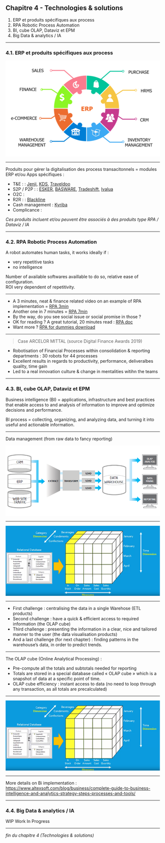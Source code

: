 ## Chapitre 4 - Technologies & solutions

1. ERP et produits spécifiques aux process
2. RPA Robotic Process Automation 
3. BI, cube OLAP, Dataviz et EPM
4. Big Data & analytics / IA  

----

### 4.1. ERP et produits spécifiques aux process    
<img src="images/erp3.png" style="background:none; border:none; box-shadow:none;"/>     

----

Produits pour gérer la digitalisation des process transacitonnels = modules ERP et/ou Apps spécifiques : 
- T&E : : [Jenji](https://jenji.io/en), [KDS](https://www.kds.fr/), [Traveldoo](https://www.traveldoo.com/)
- S2P / P2P : : [ESKER](https://www.esker.co.uk/), [BASWARE](https://www.basware.com/en-gb), [Tradeshift](https://tradeshift.com/), [Ivalua](https://fr.ivalua.com/)
- O2C : 
- R2R : : [Blackline](https://www.blackline.com/)
- Cash management : [Kyriba](https://www.kyriba.fr/)
- Complicance : 

*Ces produits incluent et/ou peuvent être associés à des produits type RPA / Dataviz / IA*

----

### 4.2. RPA Robotic Process Automation

A robot automates human tasks, it works ideally if : 
- very repetitive tasks
- no intelligence

Number of available softwares availlable to do so, relative ease of configuration.     
ROI very dependent of repetitivity.

----

- A 3 minutes, neat & finance related video on an example of RPA implementation = [RPA 3min](https://youtu.be/xW95yb6J1eU)
- Another one in 7 minutes = [RPA 7min](https://youtu.be/loOR-nz9DGY)
- By the way, do you see social issue or social promise in those ?
- OK for reading ? A great tutorial, 20 minutes read : [RPA doc](https://www.guru99.com/robotic-process-automation-tutorial.html)
- Want more ? [RPA for dummies download](https://www.nice.com/websites/rpa/assets/robotic_process_automation_for_dummies.pdf)

----

> Case ARCELOR MITTAL (source Digital Finance Awards 2019)   

- Robotisation of Financial Processes within consolidation & reporting departments : 30 robots for 44 processes
- Excellent results in regards to productivity, performance, deliveralbes quality, time gain
- Led to a real innovation culture & change in mentalities witihn the teams

----

### 4.3. BI, cube OLAP, Dataviz et EPM

Business intelligence (BI)  = applications, infrastructure and best practices that enable access to and analysis of information to improve and optimize decisions and performance.      

BI process = collecting, organizing, and analyzing data, and turning it into useful and actionable information. 

----

Data management (from raw data to fancy reporting)      
    
<img src="images/OLAP7.png" style="background:none; border:none; box-shadow:none;"/>      

----


<img src="images/OLAP3.png" style="background:none; border:none; box-shadow:none;"/>      

----

-	First challenge : centralising the data in a single Warehose (ETL products)     
-	Second challenge : have a quick & efficient access to required information (the OLAP cube)     
-	Third challenge : presenting the information in a clear, nice and tailored manner to the user (the data visualisation products)     
-	And a last challenge (for next chapter) : finding patterns in the warehouse’s data, in order to predict trends.  

----

The OLAP cube (Online Analytical Processing) : 

-	Pre-compute all the totals and subtotals needed for reporting
-	Totals are stored in a special database called « OLAP cube » which is a snapshot of data at a specific point of time.
-	OLAP cube efficiency : instant access to data (no need to loop through any transaction, as all totals are precalculated)

----

<img src="images/olap3.png" style="background:none; border:none; box-shadow:none;"/>      

----

More details on Bi implementation :
https://www.altexsoft.com/blog/business/complete-guide-to-business-intelligence-and-analytics-strategy-steps-processes-and-tools/

----


### 4.4. Big Data & analytics / IA 

WIP Work In Progress 

----

*fin du chapitre 4 (Technologies & solutions)*
